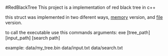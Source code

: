 #RedBlackTree
This project is a implementation of red black tree in c++

this struct was implemented in two diferent ways, [memory](/libs/red_black_tree.cpp) version, and [file](/libs/red_black_tree_file.cpp) version.

to call the executable use this commands arguments:
  exe [tree_path] [input_path] [search path]

example:
  data/my_tree.bin data/input.txt data/search.txt
